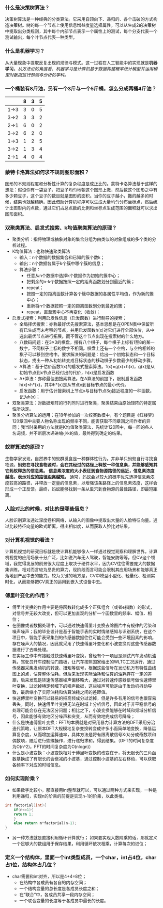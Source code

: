 ### **什么是决策树算法？**
决策树算法是一种经典的分类算法。它采用自顶向下、递归的、各个击破的方式构造决策树。树的每一个节点上使用信息增益度量选择属性，可以从生成2的决策树中提取出分类规则，其中每个内部节点表示一个属性上的测试，每个分支代表一个测试输出，每个叶节点代表一种类型。
### **什么是机器学习？**
从大量现象中提取反复出现的规律与模式。这一过程在人工智能中的实现就是**机器学习**。*从方法论的角度看，机器学习是计算机基于数据构建概率统计模型并运用模型对数据进行预测与分析的学科。*
### **一个桶装有8斤油，另有一个3斤与一个5斤桶，怎么分成两桶4斤油？**
|  | 8 | 3 | 5 |
| :------: | :------: | :------: | :------: |
| 1->3 | 3 | 0 | 5 |
| 3->2 | 3 | 3 | 2 |
| 2->1 | 6 | 0 | 2 |
| 3->2 | 6 | 2 | 0 |
| 1->3 | 1 | 2 | 5 |
| 3->2 | 1 | 3 | 4 |
| 2->1 | 4 | 0 | 4 |
### **蒙特卡洛算法如何求不规则图形面积？**
图形的不规则程度和分析性计算的复杂程度是成正比的。蒙特卡洛算法基于这样的想法：假设你有一袋豆子，把豆子均匀地朝这个图形上撒，然后数这个图形之中有多少颗豆子，这个豆子的数目就是图形的面积。当你的豆子越小，撒的越多的时候，结果也就越精确。因此借助计算机程序可以生成大量均匀分布坐标点，然后统计出图形内的点数，通过它们占总点数的比例和坐标点生成范围的面积就可以求出图形面积。
### **双聚类算法、启发式搜索、k均值聚类算法的原理？**
* 聚类分析：指将物理或抽象对象的集合分组为由类似的对象组成的多个类的分析过程。
* K均值算法：也称快速聚类算法
	+ 输入：n个数据的数据集合和已知的簇个数k；
	+ 输出：n个数据各属于k个簇中哪个簇的信息；
	+ 算法步骤：
		-  任意从n个数据中选择k个数据作为初始的簇中心；
		- 把剩余的n-k个数据按照一定的距离函数划分到最近的簇；
		- repeat；
		- 按照一定的距离函数计算各个簇中数据的各属性平均值，作为新的簇中心；
		- 重新将n个数据按照一定的距离函数划分到最近的簇；
		- repeat，直至簇中心不再变化（收敛）；
* 启发式搜索：利用启发性信息（启发函数）进行制导的搜索；
	+ 全局择优搜索：亦称最好优先搜索算法，基本思想是在OPEN表中保留所有已生成而未考察的节点，并用启发函数h(x)对它们进行全部估价，从中选出最优节点进行拓展，而不管这个节点出现在搜索树的什么地方。
	+ 八数码问题：在3×3的棋盘，摆有八个棋子，每个棋子上标有1至8的某一数字，不同棋子上标的数字不相同。棋盘上还有一个空格，与空格相邻的棋子可以移到空格中。要求解决的问题是：给出一个初始状态和一个目标状态，找出一种从初始转变成目标状态的移动棋子步数最少的移动步骤。
	+ A算法：基于估价函数f(x)的启发式搜索算法。f(x)=g(x)+h(x)，g(x)是从初始节点到x节点已经付出的代价，h(x)是启发函数
	+ A\*算法：亦称最佳图搜索算法，在A算法的前提下，限制启发函数h(x)≤h\*(x)，其中h\*(x)是从节点x到目标节点的最小代价。
	+ 启发函数：用于估计搜索树上节点x与目标节点Sg接近程度的一种函数，记为h(x)；
* 双聚类算法：对数据矩阵的行列同时进行聚类，聚类结果由原始矩阵的特定属性所决定。
* 聚类分析算法的运用：在18年参加的一次校赛数模中，有个题目是《红楼梦》120章回中主要人物名称出现的频率不同，能否获取不同章回之间作者的异同；我当时采用的方法就是K均值聚类算法，先统计120回中，每一回的各人名词频，并不断层次递进缩小k的值，最终得到确定的结果。
### **蚁群算法的原理？**
生物学家发现，自然界中的蚁群觅食是一种群体性行为，并非单只蚂蚁自行寻找食物源。**蚂蚁在寻找食物源时，会在其经过的路径上释放一种信息素，并能够感知其它蚂蚁释放的信息素。**
**信息素浓度的大小表征到食物源路径的远近，信息素浓度越高，表示对应的路径距离越短。**
通常，蚂蚁会以较大的概率优先选择信息素浓度较高的路径，并释放一定量的信息素，以增强该条路径上的信息素浓度，这样会形成一个正反馈。最终，蚂蚁能够找到一条从巢穴到食物源的最佳路径，即最短距离。

### **人脸对比的时候，对比的是哪些信息？**
人脸识别算法通过深度卷积网络，从输入的图像中提取出大量的人脸特征向量。通过比较特征向量的欧式距离，得出相似度，从而获取人脸比对结果。
### **对计算机视觉的看法？**
计算机视觉的研究目标就是使计算机能够像人一样通过视觉观察和理解世界。计算机视觉的应用场景十分广泛，比如说汽车无人驾驶，智能安防等等。但CV这个领域，我觉得发展的前景很大程度上取决于硬件水平，因为CV往往需要庞大的数据集训练，相对而言较为昂贵的算力，现阶段而言可能会限制其应用场景和能够真正落地到产品中去的能力。较为关键的地方是，CV中模型小型化、轻量化、检测实时化，从而能够把CV真正的运用到嵌入式设备中去。
### **傅里叶变化的作用？**
* 傅里叶变换的作用主要是将函数转化成多个正弦组合（或者e指数）的形式，对信号并无较大改变，但可以更加直观的分析一个函数里的频率、幅值、相位；
* 在图像或者数据处理中，可以通过快速傅里叶变换去除图片中有规律的污染和噪声噪声；我的毕业设计是基于智能手表的实时情绪感知与识别系统，在这个项目中，智能手表采集到的传感器数据往往可能会受到一些环境因素的影响，存在噪声大的情况，因此就采用了快速傅里叶变化和小波变换对这些传感器数据进行了去噪处理。
* 在实际工作中有接触过快速傅里叶变换，曾经有个一项目是测试汽车发动机油耗，驾驶员开车控制油门踏板，让汽车按照国家给出的WLTC工况运行，通过传感器采集发动机的转速、扭矩等信号，根据这些信号在发动机万有特性曲线图上的点，估算整体油耗，但后来发现实际油耗和估算的油耗存在一定的差距，后来发现是转速传感器噪声偏移略大，通过对转速传感器信号做快速傅里叶变换，过滤掉特定频域下的噪声数据，这些噪声可能是由于发动机抖动导致，最后缩小了实际油耗和估算油耗之间的差距值。
* 快速傅里叶变换可以轻易的把高频成分过滤掉，但是许多有用的信号也很容易丢失。同时，快速傅里叶变换无法在时域上分析信号，因此对于非平稳信号的处理可能会存在无法区分问题；相比之下，小波变换能够在时域和频域分析信号，因此能够有效地区分噪声和突变，从而有效地完成信号降噪；
* 什么是快速傅里叶变换：FFT的本质就是对采用暴力计算方法的DFT采用分治迭代策略，让原本DFT大规模地复杂变换转变成许多小而简单地变换，降低运算复杂度，从而增加运算速率，具体方法是将有限离散信号X(k)分成奇数项和偶数项，随后进行蝴蝶操作，进行递归求和，得到结果。（DFT的时间复杂度为O(n^2)，FFT的时间复杂度为O(nlogn)）
* 什么是小波变换：小波变换相对于傅里叶变换的改变在于，将无限长的三角函数基换成了有限长的会衰减的小波基，通过控制小波基的左右移动，可以获取各频率下对应的时域信息。
### **如何实现阶乘？**
* 如果数字比较小，那直接用int整型就可以，可以通过两种方式来实现，一种是利用递归，实现n的阶乘的前提是实现n-1的阶乘，以此类推。
```C
int factorial(int){
    if(n<=1){
	return 1;
    }
    else return n*factorial(n-1);
}
```
* 另一种方法就是直接利用循环计算就行；
如果要实现大数阶乘的话，那就定义一个足够大的数组用于保存结果，利用循环依次相乘，计算每次的进位；
### **定义一个结构体，里面一个int类型成员，一个char，int占4位，char占1位，结构体占几位？**
* char需要和int对齐，所以是4+4=8位；
	+ 在结构中各成员有各自的内存空间；
	+ 一个结构变量的总长度是各成员长度之和；
	+ 在“联合”中，各成员共享一段内存空间；
    + 一个联合变量的长度等于各成员中最长的长度。